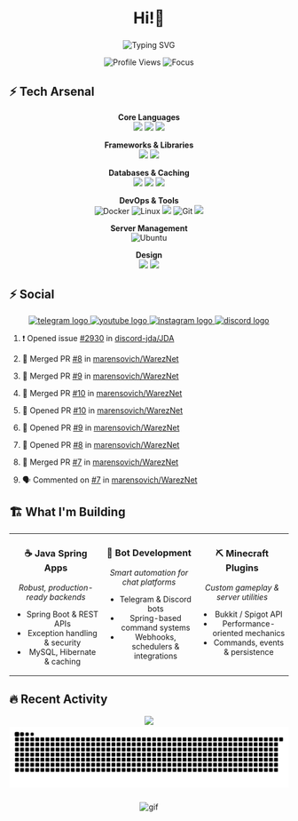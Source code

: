 <h1 align="center">Hi!👋</h1>

###

<div align="center">
  <img src="https://readme-typing-svg.herokuapp.com?font=JetBrains+Mono&weight=600&size=28&duration=3000&pause=1000&color=F74C00&center=true&vCenter=true&width=500&lines=Beginner+BackEnd+Developer;Java+Spring+Boot+Developer+%F0%9F%A6%80;Bots+developer" alt="Typing SVG" />
</div>

<p align="center">
  <img src="https://komarev.com/ghpvc/?username=marensovich&label=Visitors&color=F74C00&style=flat-square" alt="Profile Views" />
  <img src="https://img.shields.io/badge/Focus-Spring%20Development-F74C00?style=flat-square" alt="Focus" />
</p>


###
## ⚡ Tech Arsenal

<div align="center">

**Core Languages**  
<img src="https://img.shields.io/badge/java-%23ED8B00.svg?&style=for-the-badge&logo=java&logoColor=white"/>
<img src="https://img.shields.io/badge/c++%20-%2300599C.svg?&style=for-the-badge&logo=c%2B%2B&ogoColor=white"/>
<img src="https://img.shields.io/badge/javascript%20-%23323330.svg?&style=for-the-badge&logo=javascript&logoColor=%23F7DF1E"/>

**Frameworks & Libraries**  
<img src="https://img.shields.io/badge/spring%20-%236DB33F.svg?&style=for-the-badge&logo=spring&logoColor=white"/>
<img src="https://img.shields.io/badge/vuejs%20-%2335495e.svg?&style=for-the-badge&logo=vue.js&logoColor=%234FC08D"/>

**Databases & Caching**  
<img src ="https://img.shields.io/badge/sqlite-%2307405e.svg?&style=for-the-badge&logo=sqlite&logoColor=white"/>
<img src="https://img.shields.io/badge/mysql-%2300f.svg?&style=for-the-badge&logo=mysql&logoColor=white"/>
<img src="https://img.shields.io/badge/Redis-DC382D?style=for-the-badge&logo=redis&logoColor=white"/>

**DevOps & Tools**  
![Docker](https://img.shields.io/badge/Docker-2496ED?style=for-the-badge&logo=docker&logoColor=white)
![Linux](https://img.shields.io/badge/Linux-FCC624?style=for-the-badge&logo=linux&logoColor=black)
<img src="https://img.shields.io/badge/kubernetes%20-%23326ce5.svg?&style=for-the-badge&logo=kubernetes&logoColor=white"/>
![Git](https://img.shields.io/badge/Git-F05032?style=for-the-badge&logo=git&logoColor=white)
<img src="https://img.shields.io/badge/github%20-%23121011.svg?&style=for-the-badge&logo=github&logoColor=white"/>

**Server Management**  
![Ubuntu](https://img.shields.io/badge/Ubuntu-E95420?style=for-the-badge&logo=ubuntu&logoColor=white)

**Design**  
<img src="https://img.shields.io/badge/adobe%20photoshop%20-%2331A8FF.svg?&style=for-the-badge&logo=adobe%20photoshop&logoColor=white"/>
<img src="https://img.shields.io/badge/figma%20-%23F24E1E.svg?&style=for-the-badge&logo=figma&logoColor=white"/>

</div>

###
## ⚡ Social

<div align="center">
  <a href="t.me/son_of_dev228" target="_blank">
    <img src="https://img.shields.io/static/v1?message=Telegram&logo=telegram&label=&color=2CA5E0&logoColor=white&labelColor=&style=for-the-badge" height="25" alt="telegram logo"  />
  </a>
  <a href="https://www.youtube.com/@marensovich228" target="_blank">
    <img src="https://img.shields.io/static/v1?message=Youtube&logo=youtube&label=&color=FF0000&logoColor=white&labelColor=&style=for-the-badge" height="25" alt="youtube logo"  />
  </a>
  <a href="https://www.instagram.com/marensovich" target="_blank">
    <img src="https://img.shields.io/static/v1?message=Instagram&logo=instagram&label=&color=E4405F&logoColor=white&labelColor=&style=for-the-badge" height="25" alt="instagram logo"  />
  </a>
  <a href="https://discordapp.com/users/1273009813021790250" target="_blank">
    <img src="https://img.shields.io/static/v1?message=Discord&logo=discord&label=&color=7289DA&logoColor=white&labelColor=&style=for-the-badge" height="25" alt="discord logo"  />
  </a>

</div>

<!--START_SECTION:activity-->



1. ❗ Opened issue [#2930](https://github.com/discord-jda/JDA/issues/2930) in [discord-jda/JDA](https://github.com/discord-jda/JDA)

2. 🎉 Merged PR [#8](https://github.com/marensovich/WarezNet/pull/8) in [marensovich/WarezNet](https://github.com/marensovich/WarezNet)

3. 🎉 Merged PR [#9](https://github.com/marensovich/WarezNet/pull/9) in [marensovich/WarezNet](https://github.com/marensovich/WarezNet)
4. 🎉 Merged PR [#10](https://github.com/marensovich/WarezNet/pull/10) in [marensovich/WarezNet](https://github.com/marensovich/WarezNet)
5. 💪 Opened PR [#10](https://github.com/marensovich/WarezNet/pull/10) in [marensovich/WarezNet](https://github.com/marensovich/WarezNet)
6. 💪 Opened PR [#9](https://github.com/marensovich/WarezNet/pull/9) in [marensovich/WarezNet](https://github.com/marensovich/WarezNet)

7. 💪 Opened PR [#8](https://github.com/marensovich/WarezNet/pull/8) in [marensovich/WarezNet](https://github.com/marensovich/WarezNet)
8. 🎉 Merged PR [#7](https://github.com/marensovich/WarezNet/pull/7) in [marensovich/WarezNet](https://github.com/marensovich/WarezNet)
9. 🗣 Commented on [#7](https://github.com/marensovich/WarezNet/pull/7#issuecomment-3363322249) in [marensovich/WarezNet](https://github.com/marensovich/WarezNet)

<!--END_SECTION:activity-->

## 🏗️ What I'm Building

<div align="center">
<table>
  <tr>
    <td valign="top" align="center" width="33%">
      <h3>☕ Java Spring Apps</h3>
      <p><em>Robust, production-ready backends</em></p>
      <ul>
        <li>Spring Boot &amp; REST APIs</li>
        <li>Exception handling &amp; security</li>
        <li>MySQL, Hibernate &amp; caching</li>
      </ul>
    </td>
    <td valign="top" align="center" width="33%">
      <h3>🤖 Bot Development</h3>
      <p><em>Smart automation for chat platforms</em></p>
      <ul>
        <li>Telegram &amp; Discord bots</li>
        <li>Spring-based command systems</li>
        <li>Webhooks, schedulers &amp; integrations</li>
      </ul>
    </td>
    <td valign="top" align="center" width="33%">
      <h3>⛏️ Minecraft Plugins</h3>
      <p><em>Custom gameplay &amp; server utilities</em></p>
      <ul>
        <li>Bukkit / Spigot API</li>
        <li>Performance-oriented mechanics</li>
        <li>Commands, events &amp; persistence</li>
      </ul>
    </td>
  </tr>
</table>
</div>


## 🔥 Recent Activity

<div align="center">
  <img src="https://github-readme-activity-graph.vercel.app/graph?username=marensovich&theme=redical&hide_border=true&bg_color=0D1117&color=F74C00&line=F74C00&point=FFFFFF" />
</div>


<div align="center">
  <picture>
    <source media="(prefers-color-scheme: dark)" srcset="https://raw.githubusercontent.com/marensovich/marensovich/output/github-contribution-grid-snake-dark.svg">
    <source media="(prefers-color-scheme: light)" srcset="https://raw.githubusercontent.com/marensovich/marensovich/output/github-contribution-grid-snake.svg">
    <img alt="github contribution grid snake animation" src="https://raw.githubusercontent.com/marensovich/marensovich/output/github-contribution-grid-snake.svg">
</picture>    
</div>

###

<div align="center">
  <img src="https://github.com/marensovich/About/blob/main/ISLEOFMANTT_1.gif" alt="gif"  />
</div>


###
